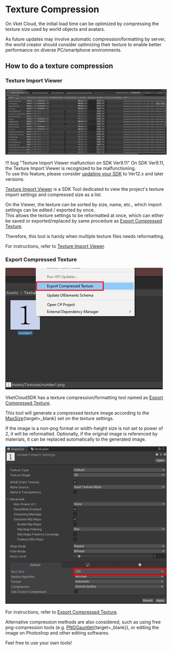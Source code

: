 # Texture Compression

On Vket Cloud, the initial load time can be optimized by compressing the texture size used by world objects and avatars.

As future updates may involve automatic compression/formatting by server, the world creator should consider optimizing their texture to enable better performance on diverse PC/smartphone environments.

## How to do a texture compression

### Texture Import Viewer

![TextureImportViewer_1](../SDKTools/img/TextureImportViewer_1.jpg)

!!! bug "Texture Import Viewer malfunction on SDK Ver9.11"
    On SDK Ver9.11, the Texture Import Viewer is recognized to be malfunctioning.<br>
    To use this feature, please consider [updating your SDK](../AboutVketCloudSDK/SetupSDK_external.md#installing-a-specified-version-updating-an-existing-sdk) to Ver12.x and later versions.

[Texture Import Viewer](../SDKTools/TextureImportViewer.md) is a SDK Tool dedicated to view the project's texture import settings and compressed size as a list.

On the Viewer, the texture can be sorted by size, name, etc., which import settings can be edited / exported by once.<br>
This allows the texture settings to be reformatted at once, which can either be saved or exported/replaced by same procedure as [Export Compressed Texture](../SDKTools/ExportCompressedTexture.md).

Therefore, this tool is handy when multiple texture files needs reformatting.

For instructions, refer to [Texture Import Viewer](../SDKTools/TextureImportViewer.md).

### Export Compressed Texture

![ExportCompressedTexture_1](../SDKTools/img/ExportCompressedTexture_1.jpg)

VketCloudSDK has a texture compression/formatting tool named as [Export Compressed Texture](../SDKTools/ExportCompressedTexture.md).

This tool will generate a compressed texture image according to the [MaxSize](https://docs.unity3d.com/ja/2019.4/Manual/class-TextureImporter.html){target=_blank} set on the texture settings.

If the image is a non-png format or width-height size is not set to power of 2, it will be reformatted. Optionally, if the original image is referenced by materials, it can be replaced automatically to the generated image.

![ExportCompressedTexture_2](../SDKTools/img/ExportCompressedTexture_2.jpg)

For instructions, refer to [Export Compressed Texture](../SDKTools/ExportCompressedTexture.md).

Alternative compression methods are also considered, such as using free png-compression tools (e.g. [PNGGauntlet](https://pnggauntlet.com/){target=_blank}), or editing the image on Photoshop and other editing softwares.

Feel free to use your own tools!
